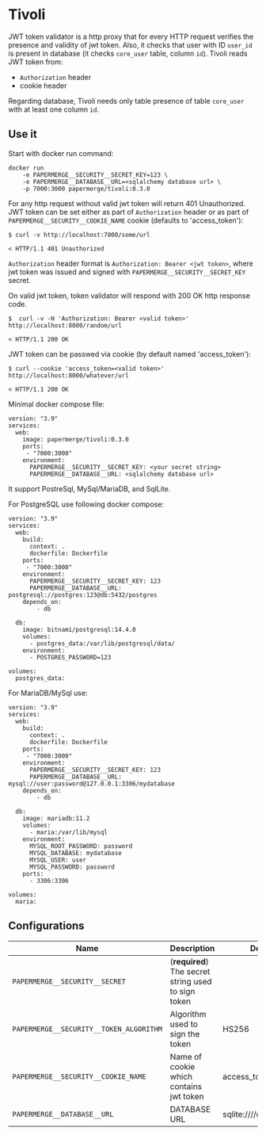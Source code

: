 # Tivoli

JWT token validator is a http proxy that for every HTTP request verifies the 
presence and validity of jwt token. Also, it checks that user with ID 
`user_id` is present in database (it checks `core_user` table, column `id`).
Tivoli reads JWT token from:

- `Authorization` header
- cookie header

Regarding database, Tivoli needs only table presence of table `core_user` with
at least one column `id`.

## Use it

Start with docker run command:

    docker run
        -e PAPERMERGE__SECURITY__SECRET_KEY=123 \
        -e PAPERMERGE__DATABASE__URL=<sqlalchemy database url> \
        -p 7000:3000 papermerge/tivoli:0.3.0

For any http request without valid jwt token will return 401 Unauthorized.
JWT token can be set either as part of `Authorization` header or as part
of `PAPERMERGE__SECURITY__COOKIE_NAME` cookie (defaults to 'access_token'):

    $ curl -v http://localhost:7000/some/url

    < HTTP/1.1 401 Unauthorized


`Authorization` header format is `Authorization: Bearer <jwt token>`,
where jwt token was issued and signed with `PAPERMERGE__SECURITY__SECRET_KEY` secret.

On valid jwt token, token validator will respond with 200 OK http response code.


    $  curl -v -H 'Authorization: Bearer <valid token>' http://localhost:8000/random/url

    < HTTP/1.1 200 OK

JWT token can be passwed via cookie (by default named 'access_token'):

    $ curl --cookie 'access_token=<valid token>' http://localhost:8000/whatever/url

    < HTTP/1.1 200 OK

Minimal docker compose file:

```
version: "3.9"
services:
  web:
    image: papermerge/tivoli:0.3.0
    ports:
     - "7000:3000"
    environment:
      PAPERMERGE__SECURITY__SECRET_KEY: <your secret string>
      PAPERMERGE__DATABASE__URL: <sqlalchemy database url>
```

It support PostreSql, MySql/MariaDB, and SqlLite.

For PostgreSQL use following docker compose:

```
version: "3.9"
services:
  web:
    build:
      context: .
      dockerfile: Dockerfile
    ports:
     - "7000:3000"
    environment:
      PAPERMERGE__SECURITY__SECRET_KEY: 123
      PAPERMERGE__DATABASE__URL: postgresql://postgres:123@db:5432/postgres
    depends_on:
        - db

  db:
    image: bitnami/postgresql:14.4.0
    volumes:
      - postgres_data:/var/lib/postgresql/data/
    environment:
      - POSTGRES_PASSWORD=123

volumes:
  postgres_data:
```

For MariaDB/MySql use:

```
version: "3.9"
services:
  web:
    build:
      context: .
      dockerfile: Dockerfile
    ports:
     - "7000:3000"
    environment:
      PAPERMERGE__SECURITY__SECRET_KEY: 123
      PAPERMERGE__DATABASE__URL: mysql://user:password@127.0.0.1:3306/mydatabase
    depends_on:
        - db

  db:
    image: mariadb:11.2
    volumes:
      - maria:/var/lib/mysql
    environment:
      MYSQL_ROOT_PASSWORD: password
      MYSQL_DATABASE: mydatabase
      MYSQL_USER: user
      MYSQL_PASSWORD: password
    ports:
      - 3306:3306

volumes:
  maria:
```


## Configurations

| Name                                    | Description                                         | Default       |
|-----------------------------------------|-----------------------------------------------------|---|
| `PAPERMERGE__SECURITY__SECRET`          | (**required**) The secret string used to sign token |               |
| `PAPERMERGE__SECURITY__TOKEN_ALGORITHM` | Algorithm used to sign the token                    | HS256         |
| `PAPERMERGE__SECURITY__COOKIE_NAME`     | Name of cookie which contains jwt token             | access_token  |
| `PAPERMERGE__DATABASE__URL`             | DATABASE URL                                        |sqlite:////db/db.sqlite3|
